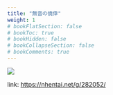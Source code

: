 ```yaml
---
title: "無音の僥倖"
weight: 1
# bookFlatSection: false
# bookToc: true
# bookHidden: false
# bookCollapseSection: false
# bookComments: true
---
```


![](https://cdn.jsdelivr.net/gh/reiuyfan/imagehosting@main/blog/20210111074028120.jpg)

link: <https://nhentai.net/g/282052/>